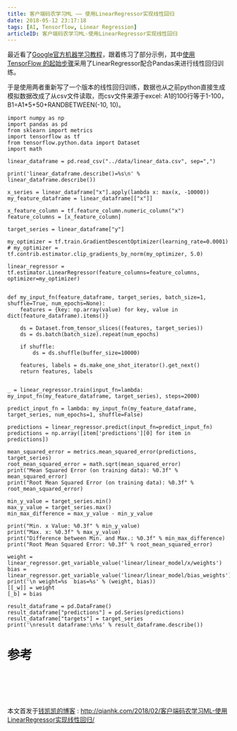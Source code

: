 ```yaml
---
title: 客户端码农学习ML —— 使用LinearRegressor实现线性回归
date: 2018-05-12 23:17:18
tags: [AI, Tensorflow, Linear Regression]
articleID: 客户端码农学习ML-使用LinearRegressor实现线性回归
---
```



最近看了[Google官方机器学习教程](https://developers.google.cn/machine-learning/crash-course/prereqs-and-prework)，跟着练习了部分示例，其中[使用 TensorFlow 的起始步骤](https://colab.research.google.com/notebooks/mlcc/first_steps_with_tensor_flow.ipynb?hl=zh-cn)采用了LinearRegressor配合Pandas来进行线性回归训练。

于是使用两者重新写了一个版本的线性回归训练，数据也从之前python直接生成模拟数据改成了从csv文件读取，而csv文件来源于excel: A1的100行等于1-100， B1=A1*5+50+RANDBETWEEN(-10, 10)。

```
import numpy as np
import pandas as pd
from sklearn import metrics
import tensorflow as tf
from tensorflow.python.data import Dataset
import math

linear_dataframe = pd.read_csv("../data/linear_data.csv", sep=",")

print('linear_dataframe.describe()=%s\n' % linear_dataframe.describe())

x_series = linear_dataframe["x"].apply(lambda x: max(x, -10000))
my_feature_dataframe = linear_dataframe[["x"]]

x_feature_column = tf.feature_column.numeric_column("x")
feature_columns = [x_feature_column]

target_series = linear_dataframe["y"]

my_optimizer = tf.train.GradientDescentOptimizer(learning_rate=0.0001)
# my_optimizer = tf.contrib.estimator.clip_gradients_by_norm(my_optimizer, 5.0)

linear_regressor = tf.estimator.LinearRegressor(feature_columns=feature_columns, optimizer=my_optimizer)


def my_input_fn(feature_dataframe, target_series, batch_size=1, shuffle=True, num_epochs=None):
    features = {key: np.array(value) for key, value in dict(feature_dataframe).items()}

    ds = Dataset.from_tensor_slices((features, target_series))
    ds = ds.batch(batch_size).repeat(num_epochs)

    if shuffle:
        ds = ds.shuffle(buffer_size=10000)

    features, labels = ds.make_one_shot_iterator().get_next()
    return features, labels


_ = linear_regressor.train(input_fn=lambda: my_input_fn(my_feature_dataframe, target_series), steps=2000)

predict_input_fn = lambda: my_input_fn(my_feature_dataframe, target_series, num_epochs=1, shuffle=False)

predictions = linear_regressor.predict(input_fn=predict_input_fn)
predictions = np.array([item['predictions'][0] for item in predictions])

mean_squared_error = metrics.mean_squared_error(predictions, target_series)
root_mean_squared_error = math.sqrt(mean_squared_error)
print("Mean Squared Error (on training data): %0.3f" % mean_squared_error)
print("Root Mean Squared Error (on training data): %0.3f" % root_mean_squared_error)

min_y_value = target_series.min()
max_y_value = target_series.max()
min_max_difference = max_y_value - min_y_value

print("Min. x Value: %0.3f" % min_y_value)
print("Max. x: %0.3f" % max_y_value)
print("Difference between Min. and Max.: %0.3f" % min_max_difference)
print("Root Mean Squared Error: %0.3f" % root_mean_squared_error)

weight = linear_regressor.get_variable_value('linear/linear_model/x/weights')
bias = linear_regressor.get_variable_value('linear/linear_model/bias_weights')
print('\n weight=%s  bias=%s' % (weight, bias))
[[_w]] = weight
[_b] = bias

result_dataframe = pd.DataFrame()
result_dataframe["predictions"] = pd.Series(predictions)
result_dataframe["targets"] = target_series
print('\nresult dataframe:\n%s' % result_dataframe.describe())

```


# 参考



# 　

本文首发于[钱凯凯的博客](http://qianhk.com) : http://qianhk.com/2018/02/客户端码农学习ML-使用LinearRegressor实现线性回归/

